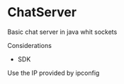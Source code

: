 # ChatServer
Basic chat server in java whit sockets

Considerations
* SDK

Use the IP provided by ipconfig
